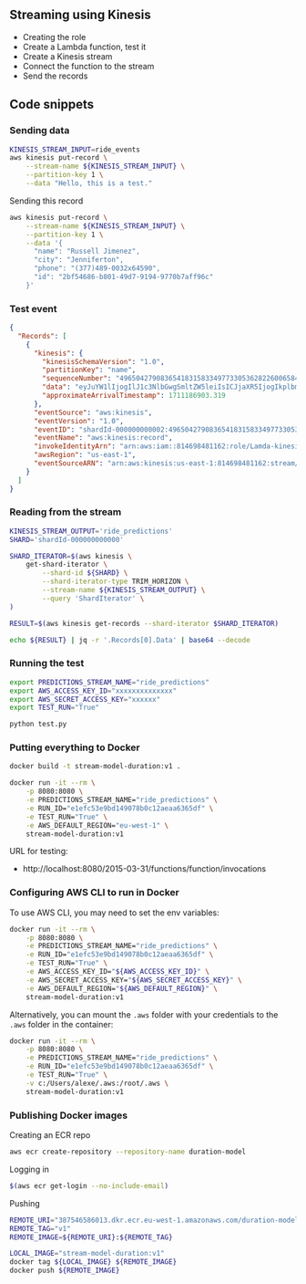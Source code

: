 ## Streaming using Kinesis

* Creating the role 
* Create a Lambda function, test it
* Create a Kinesis stream
* Connect the function to the stream
* Send the records 

## Code snippets

### Sending data


```bash
KINESIS_STREAM_INPUT=ride_events
aws kinesis put-record \
    --stream-name ${KINESIS_STREAM_INPUT} \
    --partition-key 1 \
    --data "Hello, this is a test."
```


Sending this record

```bash
aws kinesis put-record \
    --stream-name ${KINESIS_STREAM_INPUT} \
    --partition-key 1 \
    --data '{
      "name": "Russell Jimenez",
      "city": "Jenniferton",
      "phone": "(377)489-0032x64590",
      "id": "2bf54686-b801-49d7-9194-9770b7aff96c"
    }'
```

### Test event


```json
{
  "Records": [
    {
      "kinesis": {
        "kinesisSchemaVersion": "1.0",
        "partitionKey": "name",
        "sequenceNumber": "49650427908365418315833497733053628226006584739925852194",
        "data": "eyJuYW1lIjogIlJ1c3NlbGwgSmltZW5leiIsICJjaXR5IjogIkplbm5pZmVydG9uIiwgInBob25lIjogIigzNzcpNDg5LTAwMzJ4NjQ1OTAiLCAiaWQiOiAiMmJmNTQ2ODYtYjgwMS00OWQ3LTkxOTQtOTc3MGI3YWZmOTZjIn0=",
        "approximateArrivalTimestamp": 1711186903.319
      },
      "eventSource": "aws:kinesis",
      "eventVersion": "1.0",
      "eventID": "shardId-000000000002:49650427908365418315833497733053628226006584739925852194",
      "eventName": "aws:kinesis:record",
      "invokeIdentityArn": "arn:aws:iam::814698481162:role/Lamda-kinesis-role",
      "awsRegion": "us-east-1",
      "eventSourceARN": "arn:aws:kinesis:us-east-1:814698481162:stream/youtube-streams"
    }
  ]
}
```

### Reading from the stream

```bash
KINESIS_STREAM_OUTPUT='ride_predictions'
SHARD='shardId-000000000000'

SHARD_ITERATOR=$(aws kinesis \
    get-shard-iterator \
        --shard-id ${SHARD} \
        --shard-iterator-type TRIM_HORIZON \
        --stream-name ${KINESIS_STREAM_OUTPUT} \
        --query 'ShardIterator' \
)

RESULT=$(aws kinesis get-records --shard-iterator $SHARD_ITERATOR)

echo ${RESULT} | jq -r '.Records[0].Data' | base64 --decode
``` 


### Running the test

```bash
export PREDICTIONS_STREAM_NAME="ride_predictions"
export AWS_ACCESS_KEY_ID="xxxxxxxxxxxxxx"
export AWS_SECRET_ACCESS_KEY="xxxxxx"
export TEST_RUN="True"

python test.py
```

### Putting everything to Docker

```bash
docker build -t stream-model-duration:v1 .

docker run -it --rm \
    -p 8080:8080 \
    -e PREDICTIONS_STREAM_NAME="ride_predictions" \
    -e RUN_ID="e1efc53e9bd149078b0c12aeaa6365df" \
    -e TEST_RUN="True" \
    -e AWS_DEFAULT_REGION="eu-west-1" \
    stream-model-duration:v1
```

URL for testing:

* http://localhost:8080/2015-03-31/functions/function/invocations



### Configuring AWS CLI to run in Docker

To use AWS CLI, you may need to set the env variables:

```bash
docker run -it --rm \
    -p 8080:8080 \
    -e PREDICTIONS_STREAM_NAME="ride_predictions" \
    -e RUN_ID="e1efc53e9bd149078b0c12aeaa6365df" \
    -e TEST_RUN="True" \
    -e AWS_ACCESS_KEY_ID="${AWS_ACCESS_KEY_ID}" \
    -e AWS_SECRET_ACCESS_KEY="${AWS_SECRET_ACCESS_KEY}" \
    -e AWS_DEFAULT_REGION="${AWS_DEFAULT_REGION}" \
    stream-model-duration:v1
```

Alternatively, you can mount the `.aws` folder with your credentials to the `.aws` folder in the container:

```bash
docker run -it --rm \
    -p 8080:8080 \
    -e PREDICTIONS_STREAM_NAME="ride_predictions" \
    -e RUN_ID="e1efc53e9bd149078b0c12aeaa6365df" \
    -e TEST_RUN="True" \
    -v c:/Users/alexe/.aws:/root/.aws \
    stream-model-duration:v1
```

### Publishing Docker images

Creating an ECR repo

```bash
aws ecr create-repository --repository-name duration-model
```

Logging in

```bash
$(aws ecr get-login --no-include-email)
```

Pushing 

```bash
REMOTE_URI="387546586013.dkr.ecr.eu-west-1.amazonaws.com/duration-model"
REMOTE_TAG="v1"
REMOTE_IMAGE=${REMOTE_URI}:${REMOTE_TAG}

LOCAL_IMAGE="stream-model-duration:v1"
docker tag ${LOCAL_IMAGE} ${REMOTE_IMAGE}
docker push ${REMOTE_IMAGE}
```
